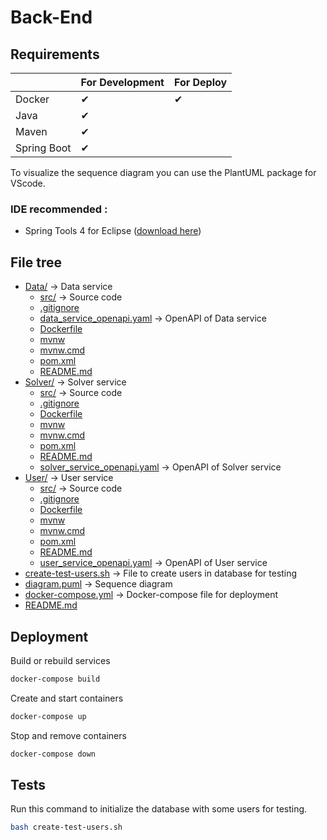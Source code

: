 # Back-End

## Requirements

|             | For Development | For Deploy |
| ----------- | --------------- | ---------- |
| Docker      | &#10004; | &#10004; |
| Java        | &#10004; |
| Maven       | &#10004; |
| Spring Boot | &#10004; |

To visualize the sequence diagram you can use the PlantUML package for VScode.

### IDE recommended :

* Spring Tools 4 for Eclipse ([download here](https://spring.io/tools))

## File tree

* [Data/](Data) &#8594; Data service
  * [src/](Data/src) &#8594; Source code
  * [.gitignore](Data/.gitignore)
  * [data_service_openapi.yaml](Data/data_service_openapi.yaml)  &#8594; OpenAPI of Data service
  * [Dockerfile](Data/Dockerfile)
  * [mvnw](Data/mvnw)
  * [mvnw.cmd](Data/mvnw.cmd)
  * [pom.xml](Data/pom.xml)
  * [README.md](Data/README.md)
* [Solver/](Solver) &#8594; Solver service
  * [src/](Solver/src) &#8594; Source code
  * [.gitignore](Solver/.gitignore)
  * [Dockerfile](Solver/Dockerfile)
  * [mvnw](Solver/mvnw)
  * [mvnw.cmd](Solver/mvnw.cmd)
  * [pom.xml](Solver/pom.xml)
  * [README.md](Solver/README.md)
  * [solver_service_openapi.yaml](Solver/solver_service_openapi.yaml) &#8594; OpenAPI of Solver service
* [User/](User) &#8594; User service
  * [src/](User/src) &#8594; Source code
  * [.gitignore](User/.gitignore)
  * [Dockerfile](User/Dockerfile)
  * [mvnw](User/mvnw)
  * [mvnw.cmd](User/mvnw.cmd)
  * [pom.xml](User/pom.xml)
  * [README.md](User/README.md)
  * [user_service_openapi.yaml](User/user_service_openapi.yaml) &#8594; OpenAPI of User service
* [create-test-users.sh](create-test-users.sh) &#8594; File to create users in database for testing
* [diagram.puml](diagram.puml) &#8594; Sequence diagram
* [docker-compose.yml](docker-compose.yml) &#8594; Docker-compose file for deployment 
* [README.md](README.md)

## Deployment

Build or rebuild services
```bash
docker-compose build
```

Create and start containers
```bash
docker-compose up
```

Stop and remove containers
```bash
docker-compose down
```

## Tests

Run this command to initialize the database with some users for testing.
```bash
bash create-test-users.sh 
```
